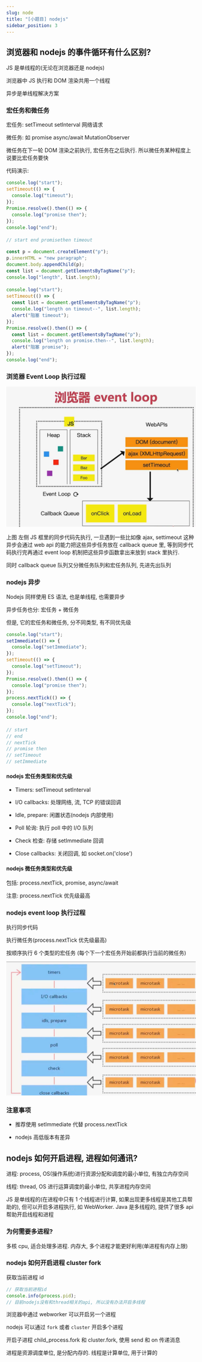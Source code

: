 ```yaml
---
slug: node
title: "[小题目] nodejs"
sidebar_position: 3
---
```


## 浏览器和 nodejs 的事件循环有什么区别?

JS 是单线程的(无论在浏览器还是 nodejs)

浏览器中 JS 执行和 DOM 渲染共用一个线程

异步是单线程解决方案

### 宏任务和微任务

宏任务: setTimeout setInterval 网络请求

微任务: 如 promise async/await MutationObserver

微任务在下一轮 DOM 渲染之前执行, 宏任务在之后执行. 所以微任务某种程度上说要比宏任务要快

代码演示:

```js
console.log("start");
setTimeout(() => {
  console.log("timeout");
});
Promise.resolve().then(() => {
  console.log("promise then");
});
console.log("end");

// start end promisethen timeout
```

```js
const p = document.createElement("p");
p.innerHTML = "new paragraph";
document.body.appendChild(p);
const list = document.getElementsByTagName("p");
console.log("length", list.length);

console.log("start");
setTimeout(() => {
  const list = document.getElementsByTagName("p");
  console.log("length on timeout--", list.length);
  alert("阻塞 timeout");
});
Promise.resolve().then(() => {
  const list = document.getElementsByTagName("p");
  console.log("length on promise.then--", list.length);
  alert("阻塞 promise");
});
console.log("end");
```

### 浏览器 Event Loop 执行过程

![eventloop](assets/eventloop.JPG)

上图 左侧 JS 框里的同步代码先执行, 一旦遇到一些比如像 ajax, settimeout 这种异步会通过 web api 的能力把这些异步任务放在 callback queue 里, 等到同步代码执行完再通过 event loop 机制把这些异步函数拿出来放到 stack 里执行.

同时 callback queue 队列又分微任务队列和宏任务队列, 先进先出队列

### nodejs 异步

Nodejs 同样使用 ES 语法, 也是单线程, 也需要异步

异步任务也分: 宏任务 + 微任务

但是, 它的宏任务和微任务, 分不同类型, 有不同优先级

```js
console.log("start");
setImmediate(() => {
  console.log("setImmediate");
});
setTimeout(() => {
  console.log("setTimeout");
});
Promise.resolve().then(() => {
  console.log("promise then");
});
process.nextTick(() => {
  console.log("nextTick");
});
console.log("end");

// start
// end
// nextTick
// promise then
// setTimeout
// setImmediate
```

#### nodejs 宏任务类型和优先级

- Timers: setTimeout setInterval

- I/O callbacks: 处理网络, 流, TCP 的错误回调

- Idle, prepare: 闲置状态(nodejs 内部使用)

- Poll 轮询: 执行 poll 中的 I/O 队列

- Check 检查: 存储 setImmediate 回调

- Close callbacks: 关闭回调, 如 socket.on('close')

#### nodejs 微任务类型和优先级

包括: process.nextTick, promise, async/await

注意: process.nextTick 优先级最高

### nodejs event loop 执行过程

执行同步代码

执行微任务(process.nextTick 优先级最高)

按顺序执行 6 个类型的宏任务 (每个下一个宏任务开始前都执行当前的微任务)

![n](assets/n.JPG)

### 注意事项

- 推荐使用 setImmediate 代替 process.nextTick

- nodejs 高低版本有差异

## nodejs 如何开启进程, 进程如何通讯?

进程: process, OS(操作系统)进行资源分配和调度的最小单位, 有独立内存空间

线程: thread, OS 进行运算调度的最小单位, 共享进程内存空间

JS 是单线程的(在进程中只有 1 个线程进行计算, 如果出现更多线程是其他工具帮助的), 但可以开启多进程执行, 如 WebWorker. Java 是多线程的, 提供了很多 api 帮助开启线程和进程

### 为何需要多进程?

多核 cpu, 适合处理多进程. 内存大, 多个进程才能更好利用(单进程有内存上限)

### nodejs 如何开启进程 cluster fork

获取当前进程 id

```js
// 获取当前进程id
console.info(process.pid);
// 目前nodejs没有和thread相关的api, 所以没有办法开启多线程
```

浏览器中通过 webworker 可以开启另一个进程

nodejs 可以通过 `fork` 或者 `cluster` 开启多个进程

开启子进程 child_process.fork 和 cluster.fork, 使用 send 和 on 传递消息

进程是资源调度单位, 是分配内存的. 线程是计算单位, 用于计算的
